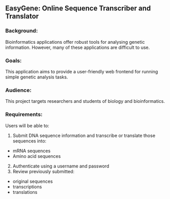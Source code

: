 ## EasyGene: Online Sequence Transcriber and Translator

### Background:

Bioinformatics applications offer robust tools for analysing genetic information. However, many of these applications are difficult to use. 

### Goals:

This application aims to provide a user-friendly web frontend for running simple genetic analysis tasks. 

### Audience:

This project targets researchers and students of biology and bioinformatics. 

### Requirements:

Users will be able to:
1. Submit DNA sequence information and transcribe or translate those sequences into:
- mRNA sequences
- Amino acid sequences
2. Authenticate using a username and password
3. Review previously submitted:
- original sequences
- transcriptions
- translations

